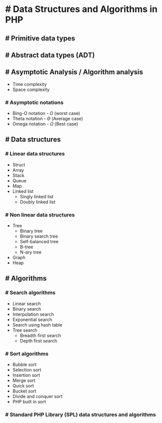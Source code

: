 # # Data Structures and Algorithms in PHP

## # Primitive data types

## # Abstract data types (ADT)

## # Asymptotic Analysis / Algorithm analysis
* Time complexity
* Space complexity

### # Asymptotic notations
* Bing-O notation - $O$ (worst case)
* Theta notation - $\Theta$ (Average case)
* Omega notation - $\Omega$ (Best case)

## # Data structures
### # Linear data structures
* Struct
* Array
* Stack
* Queue
* Map
* Linked list
  * Singly linked list
  * Doubly linked list

### # Non linear data structures
* Tree
  * Binary tree
  * Binary search tree
  * Self-balanced tree
  * B-tree
  * N-ary tree
* Graph
* Heap

## # Algorithms
### # Search algorithms
* Linear search
* Binary search
* Interpolation search
* Exponential search
* Search using hash table
* Tree search
  * Breadth first search
  * Depth first search

### # Sort algorithms
* Bubble sort
* Selection sort
* Insertion sort
* Merge sort
* Quick sort
* Bucket sort
* Divide and conquer sort
* PHP built in sort

### # Standard PHP Library (SPL) data structures and algorithms